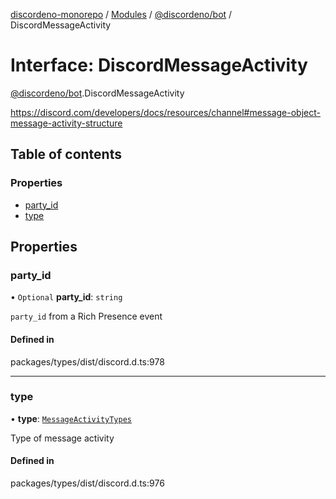 [discordeno-monorepo](../README.md) / [Modules](../modules.md) / [@discordeno/bot](../modules/discordeno_bot.md) / DiscordMessageActivity

# Interface: DiscordMessageActivity

[@discordeno/bot](../modules/discordeno_bot.md).DiscordMessageActivity

https://discord.com/developers/docs/resources/channel#message-object-message-activity-structure

## Table of contents

### Properties

- [party_id](discordeno_bot.DiscordMessageActivity.md#party_id)
- [type](discordeno_bot.DiscordMessageActivity.md#type)

## Properties

### party_id

• `Optional` **party_id**: `string`

`party_id` from a Rich Presence event

#### Defined in

packages/types/dist/discord.d.ts:978

---

### type

• **type**: [`MessageActivityTypes`](../enums/discordeno_bot.MessageActivityTypes.md)

Type of message activity

#### Defined in

packages/types/dist/discord.d.ts:976
